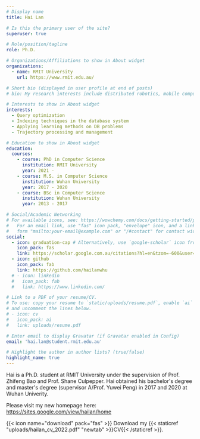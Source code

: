 ```yaml
---
# Display name
title: Hai Lan

# Is this the primary user of the site?
superuser: true

# Role/position/tagline
role: Ph.D.

# Organizations/Affiliations to show in About widget
organizations:
  - name: RMIT University
    url: https://www.rmit.edu.au/

# Short bio (displayed in user profile at end of posts)
# bio: My research interests include distributed robotics, mobile computing and programmable matter.

# Interests to show in About widget
interests:
  - Query optimization
  - Indexing techniques in the database system
  - Applying learning methods on DB problems
  - Trajectory processing and management

# Education to show in About widget
education:
  courses:
    - course: PhD in Computer Science
      institution: RMIT University
      year: 2021 -
    - course: M.S. in Computer Science
      institution: Wuhan University
      year: 2017 - 2020
    - course: BSc in Computer Science
      institution: Wuhan University
      year: 2013 - 2017

# Social/Academic Networking
# For available icons, see: https://wowchemy.com/docs/getting-started/page-builder/#icons
#   For an email link, use "fas" icon pack, "envelope" icon, and a link in the
#   form "mailto:your-email@example.com" or "/#contact" for contact widget.
social:
  - icon: graduation-cap # Alternatively, use `google-scholar` icon from `ai` icon pack
    icon_pack: fas
    link: https://scholar.google.com.au/citations?hl=en&tzom=-600&user=N9aGCT4AAAAJ
  - icon: github
    icon_pack: fab
    link: https://github.com/hailanwhu
  # - icon: linkedin
  #   icon_pack: fab
  #   link: https://www.linkedin.com/

# Link to a PDF of your resume/CV.
# To use: copy your resume to `static/uploads/resume.pdf`, enable `ai` icons in `params.toml`,
# and uncomment the lines below.
# - icon: cv
#   icon_pack: ai
#   link: uploads/resume.pdf

# Enter email to display Gravatar (if Gravatar enabled in Config)
email: 'hai.lan@student.rmit.edu.au'

# Highlight the author in author lists? (true/false)
highlight_name: true
---
```


Hai is a Ph.D. student at RMIT University under the supervision of Prof. Zhifeng Bao and Prof. Shane Culpepper. Hai obtained his bachelor's degree and master's degree (supervisor A/Prof. Yuwei Peng) in 2017 and 2020 at Wuhan Univerity.

Please visit my new homepage here: https://sites.google.com/view/hailan/home

{{< icon name="download" pack="fas" >}} Download my {{< staticref "uploads/hailan_cv_2022.pdf" "newtab" >}}CV{{< /staticref >}}.
